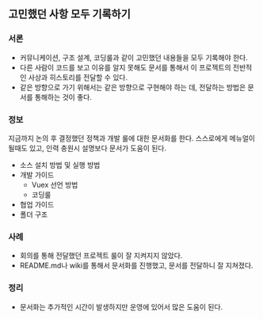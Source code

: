 ## 고민했던 사항 모두 기록하기
### 서론

- 커뮤니케이션, 구조 설계, 코딩룰과 같이 고민했던 내용들을 모두 기록해야 한다.
- 다른 사람이 코드를 보고 이유를 알지 못해도 문서를 통해서 이 프로젝트의 전반적인 사상과 히스토리를 전달할 수 있다.
- 같은 방향으로 가기 위해서는 같은 방향으로 구현해야 하는 데, 전달하는 방법은 문서를 통해하는 것이 좋다.

### 정보

지금까지 논의 후 결정했던 정책과 개발 룰에 대한 문서화를 한다. 스스로에게 메뉴얼이 될때도 있고, 인력 충원시 설명보다 문서가 도움이 된다.

- 소스 설치 방법 및 실행 방법
- 개발 가이드
  - Vuex 선언 방법
  - 코딩룰
- 협업 가이드
- 폴더 구조

### 사례

- 회의를 통해 전달했던 프로젝트 룰이 잘 지켜지지 않았다.
- README.md나 wiki를 통해서 문서화를 진행했고, 문서를 전달하니 잘 지쳐졌다.

### 정리

- 문서화는 추가적인 시간이 발생하지만 운영에 있어서 많은 도움이 된다.